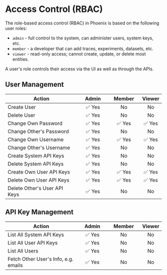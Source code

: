 # Access Control (RBAC)

The role-based access control (RBAC) in Phoenix is based on the following user roles:

* `admin` - full control to the system, can administer users, system keys, etc.
* `member` - a developer that can add traces, experiments, datasets, etc.
* `viewer` - read-only access; cannot create, update, or delete most entities.

A user's role controls their access via the UI as well as through the APIs.

## User Management

<table><thead><tr><th width="398.4453125">Action</th><th width="123.9140625" align="center">Admin</th><th width="112.0703125" align="center">Member</th><th align="center">Viewer</th></tr></thead><tbody><tr><td>Create User</td><td align="center">✅ Yes</td><td align="center">No</td><td align="center">No</td></tr><tr><td>Delete User</td><td align="center">✅ Yes</td><td align="center">No</td><td align="center">No</td></tr><tr><td>Change Own Password</td><td align="center">✅ Yes</td><td align="center">✅ Yes</td><td align="center">✅ Yes</td></tr><tr><td>Change Other's Password</td><td align="center">✅ Yes</td><td align="center">No</td><td align="center">No</td></tr><tr><td>Change Own Username</td><td align="center">✅ Yes</td><td align="center">✅ Yes</td><td align="center">✅ Yes</td></tr><tr><td>Change Other's Username</td><td align="center">✅ Yes</td><td align="center">No</td><td align="center">No</td></tr><tr><td>Create System API Keys</td><td align="center">✅ Yes</td><td align="center">No</td><td align="center">No</td></tr><tr><td>Delete System API Keys</td><td align="center">✅ Yes</td><td align="center">No</td><td align="center">No</td></tr><tr><td>Create Own User API Keys</td><td align="center">✅ Yes</td><td align="center">✅ Yes</td><td align="center">✅ Yes</td></tr><tr><td>Delete Own User API Keys</td><td align="center">✅ Yes</td><td align="center">✅ Yes</td><td align="center">✅ Yes</td></tr><tr><td>Delete Other's User API Keys</td><td align="center">✅ Yes</td><td align="center">No</td><td align="center">No</td></tr></tbody></table>

## API Key Management

<table><thead><tr><th width="403.40234375">Action</th><th width="119.62890625" align="center">Admin</th><th width="113.40625" align="center">Member</th><th align="center">Viewer</th></tr></thead><tbody><tr><td>List All System API Keys</td><td align="center">✅ Yes</td><td align="center">No</td><td align="center">No</td></tr><tr><td>List All User API Keys</td><td align="center">✅ Yes</td><td align="center">No</td><td align="center">No</td></tr><tr><td>List All Users</td><td align="center">✅ Yes</td><td align="center">No</td><td align="center">No</td></tr><tr><td>Fetch Other User's Info, e.g. emails</td><td align="center">✅ Yes</td><td align="center">No</td><td align="center">No</td></tr></tbody></table>
